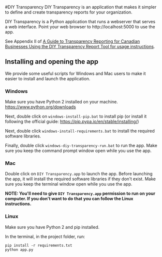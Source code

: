 #DIY Transparency
DIY Transparency is an application that makes it simpler to define and create transparency reports for your organization.

DIY Transparency is a Python application that runs a webserver that serves a web interface. Point your web browser to http://localhost:5000 to use the app.

See Appendix II of [A Guide to Transparency Reporting for Canadian Businesses Using the DIY Transparency Report Tool for usage instructions](https://www.telecomtransparency.org/wp-content/uploads/2016/06/Transparency-Reporting-Tool-Documentation-1.0.pdf).

## Installing and opening the app
We provide some useful scripts for Windows and Mac users to make it easier to install and launch the application.

### Windows
Make sure you have Python 2 installed on your machine. https://www.python.org/downloads

Next, double click on `windows-install-pip.bat` to install pip (or install it following the official guide: https://pip.pypa.io/en/stable/installing/)

Next, double click `windows-install-requirements.bat` to install the required software libraries.

Finally, double click `windows-diy-transparency-run.bat` to run the app. Make sure you keep the command prompt window open while you use the app.

### Mac
Double click on `DIY Transparency.app` to launch the app. Before launching the app, it will install the required software libraries if they don't exist. Make sure you keep the terminal window open while you use the app.

**NOTE: You'll need to give `DIY Transparency.app` permission to run on your computer. If you don't want to do that you can follow the Linux instructions.**

### Linux
Make sure you have Python 2 and pip installed.

In the terminal, in the project folder, run:

	pip install -r requirements.txt
	python app.py

